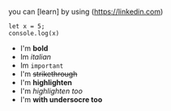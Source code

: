 you can [learn] by using (https://linkedin.com)

```
let x = 5;
console.log(x)
```

* I'm **bold**
* Im *italian*
* Im `important`
*  I'm ~~strikethrough~~
*  I'm __highlighten__
*  I'm _highlighten too_
*  I'm __with undersocre too__
